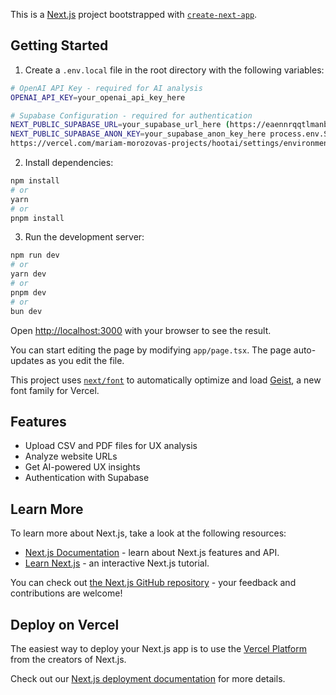 This is a [Next.js](https://nextjs.org) project bootstrapped with [`create-next-app`](https://nextjs.org/docs/app/api-reference/cli/create-next-app).

## Getting Started

1. Create a `.env.local` file in the root directory with the following variables:

```bash
# OpenAI API Key - required for AI analysis
OPENAI_API_KEY=your_openai_api_key_here

# Supabase Configuration - required for authentication
NEXT_PUBLIC_SUPABASE_URL=your_supabase_url_here (https://eaennrqqtlmanbivdhqm.supabase.co)
NEXT_PUBLIC_SUPABASE_ANON_KEY=your_supabase_anon_key_here process.env.SUPABASE_KEY
https://vercel.com/mariam-morozovas-projects/hootai/settings/environments/production
```

2. Install dependencies:

```bash
npm install
# or
yarn
# or
pnpm install
```

3. Run the development server:

```bash
npm run dev
# or
yarn dev
# or
pnpm dev
# or
bun dev
```

Open [http://localhost:3000](http://localhost:3000) with your browser to see the result.

You can start editing the page by modifying `app/page.tsx`. The page auto-updates as you edit the file.

This project uses [`next/font`](https://nextjs.org/docs/app/building-your-application/optimizing/fonts) to automatically optimize and load [Geist](https://vercel.com/font), a new font family for Vercel.

## Features

- Upload CSV and PDF files for UX analysis
- Analyze website URLs
- Get AI-powered UX insights
- Authentication with Supabase

## Learn More

To learn more about Next.js, take a look at the following resources:

- [Next.js Documentation](https://nextjs.org/docs) - learn about Next.js features and API.
- [Learn Next.js](https://nextjs.org/learn) - an interactive Next.js tutorial.

You can check out [the Next.js GitHub repository](https://github.com/vercel/next.js) - your feedback and contributions are welcome!

## Deploy on Vercel

The easiest way to deploy your Next.js app is to use the [Vercel Platform](https://vercel.com/new?utm_medium=default-template&filter=next.js&utm_source=create-next-app&utm_campaign=create-next-app-readme) from the creators of Next.js.

Check out our [Next.js deployment documentation](https://nextjs.org/docs/app/building-your-application/deploying) for more details.
